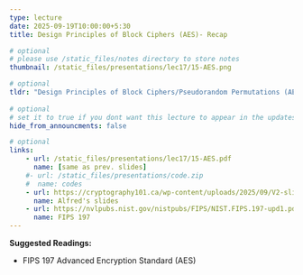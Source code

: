 ```yaml
---
type: lecture
date: 2025-09-19T10:00:00+5:30
title: Design Principles of Block Ciphers (AES)- Recap

# optional
# please use /static_files/notes directory to store notes
thumbnail: /static_files/presentations/lec17/15-AES.png

# optional
tldr: "Design Principles of Block Ciphers/Pseudorandom Permutations (AES)"
  
# optional
# set it to true if you dont want this lecture to appear in the updates section
hide_from_announcments: false

# optional
links: 
    - url: /static_files/presentations/lec17/15-AES.pdf
      name: [same as prev. slides]
    #- url: /static_files/presentations/code.zip
    #  name: codes
    - url: https://cryptography101.ca/wp-content/uploads/2025/09/V2-slides-Crypto101.pdf
      name: Alfred's slides
    - url: https://nvlpubs.nist.gov/nistpubs/FIPS/NIST.FIPS.197-upd1.pdf
      name: FIPS 197
---
```

<!-- Other additional contents using markdown -->
**Suggested Readings:**

- FIPS 197 Advanced Encryption Standard (AES)